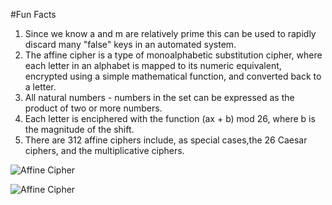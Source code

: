 #Fun Facts

1. Since we know a and m are relatively prime this can be used to rapidly discard many "false" keys in an automated system.
2. The affine cipher is a type of monoalphabetic substitution cipher, where each letter in an alphabet is mapped to its numeric equivalent, encrypted using a simple mathematical function, and converted back to a letter.
3. All natural numbers - numbers in the set can be expressed as the product of two or more numbers.
4. Each letter is enciphered with the function (ax + b) mod 26, where b is the magnitude of the shift.
5. There are 312 affine ciphers include, as special cases,the 26 Caesar ciphers, and the multiplicative ciphers.

![Affine Cipher](https://encrypted-tbn0.gstatic.com/images?q=tbn:ANd9GcQNgze5Aw-2LpxxwTMm-hDrbq456_TSWV83xLk8LbyRp4XX0FY96MTzZ85xoqFAZi3yszk:https://wikimedia.org/api/rest_v1/media/math/render/svg/ba80ffe8dac20665a2434f43328e3efc432c7938&usqp=CAU)

![Affine Cipher](https://slidetodoc.com/presentation_image_h/ba63d284c0f62dcfe1ec056eb0164f74/image-35.jpg)

